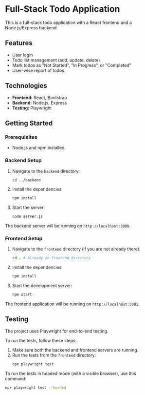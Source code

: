 # Full-Stack Todo Application

This is a full-stack todo application with a React frontend and a Node.js/Express backend.

## Features

*   User login
*   Todo list management (add, update, delete)
*   Mark todos as "Not Started", "In Progress", or "Completed"
*   User-wise report of todos

## Technologies

*   **Frontend:** React, Bootstrap
*   **Backend:** Node.js, Express
*   **Testing:** Playwright

## Getting Started

### Prerequisites

*   Node.js and npm installed

### Backend Setup

1.  Navigate to the `backend` directory:
    ```bash
    cd ../backend
    ```
2.  Install the dependencies:
    ```bash
    npm install
    ```
3.  Start the server:
    ```bash
    node server.js
    ```
The backend server will be running on `http://localhost:3000`.

### Frontend Setup

1.  Navigate to the `frontend` directory (if you are not already there):
    ```bash
    cd . # Already in frontend directory
    ```
2.  Install the dependencies:
    ```bash
    npm install
    ```
3.  Start the development server:
    ```bash
    npm start
    ```
The frontend application will be running on `http://localhost:3001`.

## Testing

The project uses Playwright for end-to-end testing.

To run the tests, follow these steps:

1.  Make sure both the backend and frontend servers are running.
2.  Run the tests from the `frontend` directory:
    ```bash
    npx playwright test
    ```

To run the tests in headed mode (with a visible browser), use this command:
```bash
npx playwright test --headed
```